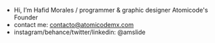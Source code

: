 - Hi, I’m Hafid Morales / programmer & graphic designer Atomicode's Founder
- contact me: contacto@atomicodemx.com
- instagram/behance/twitter/linkedin: @amslide
